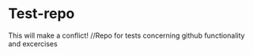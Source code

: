 # Test-repo
This will make a conflict!
//Repo for tests concerning github functionality and excercises
